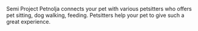 Semi Project
Petnolja connects your pet with various petsitters who offers pet sitting, dog walking​, feeding.
Petsitters help your pet to give such a great experience.
